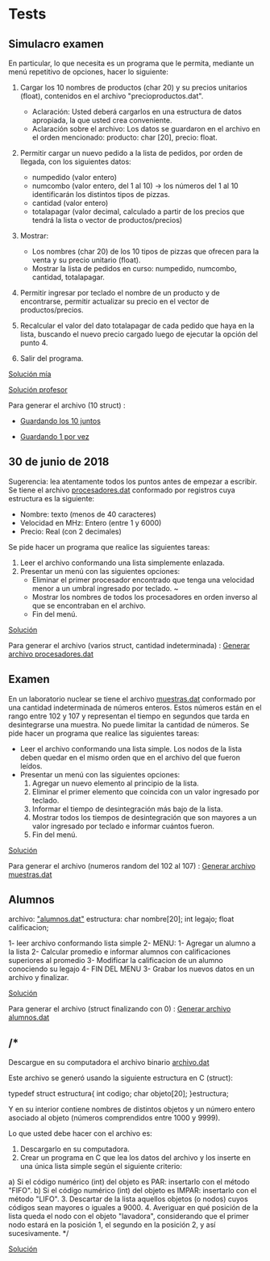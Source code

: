 # Tests

## Simulacro examen
En particular, lo que necesita es un programa que le permita, mediante un menú repetitivo de opciones, hacer lo siguiente:
1. Cargar los 10 nombres de productos (char 20) y su precios unitarios (float), contenidos en el archivo "precioproductos.dat".
    * Aclaración: Usted deberá cargarlos en una estructura de datos apropiada, la que usted crea conveniente.
    * Aclaración sobre el archivo: Los datos se guardaron en el archivo en el orden mencionado: producto: char [20], precio: float.
2. Permitir cargar un nuevo pedido a la lista de pedidos, por orden de llegada, con los siguientes datos:
    * numpedido (valor entero)
    * numcombo (valor entero, del 1 al 10) -> los números del 1 al 10 identificarán los distintos tipos de pizzas.
    * cantidad (valor entero)
    * totalapagar (valor decimal, calculado a partir de los precios que tendrá la lista o vector de productos/precios)

3. Mostrar:
    * Los nombres (char 20) de los 10 tipos de pizzas que ofrecen para la venta y su precio unitario (float).
    * Mostrar la lista de pedidos en curso: numpedido, numcombo, cantidad, totalapagar.

4. Permitir ingresar por teclado el nombre de un producto y de encontrarse, permitir actualizar su precio en el vector de productos/precios.

5. Recalcular el valor del dato totalapagar de cada pedido que haya en la lista, buscando el nuevo precio cargado luego de ejecutar la opción del punto 4.

6. Salir del programa.

[Solución mía](./simulacro.c)

[Solución profesor](./simulacroProfesor.c)

Para generar el archivo (10 struct) : 
* [Guardando los 10 juntos](./files/crearArchivos/precioproductos-carga10.c)

* [Guardando 1 por vez](./files/crearArchivos/precioproductos-cargaUnidad.c)

## 30 de junio de 2018

Sugerencia: lea atentamente todos los puntos antes de empezar a escribir.
Se tiene el archivo [procesadores.dat](./files/procesadores.dat) conformado por registros cuya estructura es la siguiente:
* Nombre: texto (menos de 40 caracteres)
* Velocidad en MHz: Entero (entre 1 y 6000)
* Precio: Real (con 2 decimales)

Se pide hacer un programa que realice las siguientes tareas:

1. Leer el archivo conformando una lista simplemente enlazada.
2. Presentar un menú con las siguientes opciones:
    * Eliminar el primer procesador encontrado que tenga una velocidad menor a un
umbral ingresado por teclado. ~
    * Mostrar los nombres de todos los procesadores en orden inverso al que se
encontraban en el archivo.
    * Fin del menú.

[Solución](./procesadores(30-06-2018).c)

Para generar el archivo (varios struct, cantidad indeterminada) : 
[Generar archivo procesadores.dat](./files/crearArchivos/procesadores.c)

## Examen
En un laboratorio nuclear se tiene el archivo [muestras.dat](./files/muestras.dat) conformado por una cantidad indeterminada de números enteros. Estos números están en el rango entre 102 y 107 y representan el tiempo en segundos que tarda en desintegrarse una muestra.
No puede limitar la cantidad de números.
Se pide hacer un programa que realice las siguientes tareas:
* Leer el archivo conformando una lista simple. Los nodos de la lista deben quedar en el mismo orden que en el archivo del que fueron leídos.
* Presentar un menú con las siguientes opciones:
    1. Agregar un nuevo elemento al principio de la lista.
    2. Eliminar el primer elemento que coincida con un valor ingresado por teclado.
    3. Informar el tiempo de desintegración más bajo de la lista.
    4. Mostrar todos los tiempos de desintegración que son mayores a un valor ingresado por teclado e informar cuántos fueron.
    5. Fin del menú.


[Solución](./laboratorio.c)

Para generar el archivo (numeros random del 102 al 107) :
[Generar archivo muestras.dat](./files/crearArchivos/muestras.c)


## Alumnos

archivo: ["alumnos.dat"](./files/alumnos.dat)
estructura:
char nombre[20];
int legajo;
float calificacion;

1- leer archivo conformando lista simple
2- MENU:
        1- Agregar un alumno a la lista
        2- Calcular promedio e informar alumnos con calificaciones superiores al promedio
        3- Modificar la calificacion de un alumno conociendo su legajo
        4- FIN DEL MENU
3- Grabar los nuevos datos en un archivo y finalizar.

[Solución](./alumnos.c)

Para generar el archivo (struct finalizando con 0) :
[Generar archivo alumnos.dat](./files/crearArchivos/muestras.c)

## /*
Descargue en su computadora el archivo binario [archivo.dat](./files/archivo.dat)

Este archivo se generó usando la siguiente estructura en C (struct):

typedef struct estructura{
    int codigo;
    char objeto[20];
}estructura;

Y en su interior contiene nombres de distintos objetos y un número entero asociado al objeto (números comprendidos entre 1000 y 9999).

Lo que usted debe hacer con el archivo es:

1. Descargarlo en su computadora.
2. Crear un programa en C que lea los datos del archivo y los inserte en una única lista simple según el siguiente criterio:

a) Si el código numérico (int) del objeto es PAR: insertarlo con el método "FIFO".
b) Si el código numérico (int) del objeto es IMPAR: insertarlo con el método "LIFO".
3. Descartar de la lista aquellos objetos (o nodos) cuyos códigos sean mayores o iguales a 9000.
4. Averiguar en qué posición de la lista queda el nodo con el objeto "lavadora", considerando que el primer
nodo estará en la posición 1, el segundo en la posición 2, y así sucesivamente.
*/

[Solución](./archivo.c)